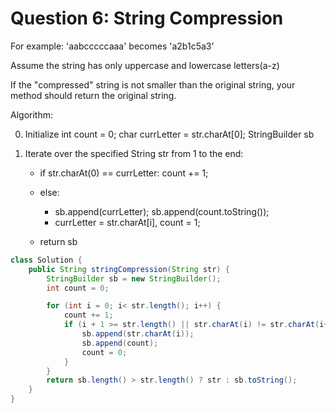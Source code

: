 # Question 6: String Compression

For example: 'aabcccccaaa' becomes 'a2b1c5a3'

Assume the string has only uppercase and lowercase letters(a-z)

If the "compressed" string is not smaller than the original string, your method should return the original string.

Algorithm:

0. Initialize int count = 0; char currLetter = str.charAt[0]; StringBuilder sb
1. Iterate over the specified String str from 1 to the end:

   - if str.charAt(0) == currLetter: count += 1;
   - else:

     - sb.append(currLetter); sb.append(count.toString());
     - currLetter = str.charAt[i], count = 1;

   - return sb

```java
class Solution {
    public String stringCompression(String str) {
        StringBuilder sb = new StringBuilder();
        int count = 0;

        for (int i = 0; i< str.length(); i++) {
            count += 1;
            if (i + 1 >= str.length() || str.charAt(i) != str.charAt(i+1)) {
                sb.append(str.charAt(i));
                sb.append(count);
                count = 0;
            }
        }
        return sb.length() > str.length() ? str : sb.toString();
    }
}
```

